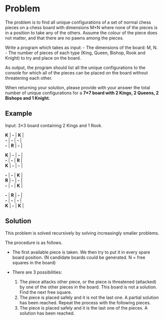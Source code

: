 Problem
=======

The problem is to find all unique configurations of a set of normal chess pieces on a chess board with dimensions M×N where none of the pieces is in a position to take any of the others. Assume the colour of the piece does not matter, and that there are no pawns among the pieces.

Write a program which takes as input:
	- The dimensions of the board: M, N.
	- The number of pieces of each type (King, Queen, Bishop, Rook and Knight) to try and place on the board.

As output, the program should list all the unique configurations to the console for which all of the pieces can be placed on the board without threatening each other.

When returning your solution, please provide with your answer the total number of unique configurations for a **7×7 board with 2 Kings, 2 Queens, 2 Bishops and 1 Knight.**

Example
-------

Input: 3×3 board containing 2 Kings and 1 Rook.

**K** | **-** | **K** |  
**-** | **-** | **-** |  
**-** | **R** | **-** |  
  
**K** | **-** | **-** |  
**-** | **-** | **R** |  
**K** | **-** | **-** |  

**-** | **-** | **K** |  
**R** | **-** | **-** |  
**-** | **-** | **K** |   
  
**-** | **R** | **-** |  
**-** | **-** | **-** |  
**K** | **-** | **K** |   


Solution
--------
This problem is solved recursively by solving increasingly smaller problems.

The procedure is as follows.
- The first available piece is taken. We then try to put it in every spare board position. (N candidate boards could be generated. N = free squares in the board)

- There are 3 possibilities:
	1. The piece attacks other piece, or the piece is threatened (attacked) by one of the other pieces in the board. This board is not a solution. Find the next free square.
	2. The piece is placed safely and it is not the last one. A partial solution has been reached. Repeat the process with the following pieces.
	3. The piece is placed safely and it is the last one of the pieces. A solution has been reached.



